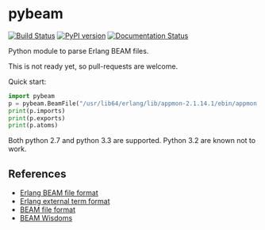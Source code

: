 pybeam
======
[![Build Status](https://travis-ci.org/matwey/pybeam.svg?branch=master)](https://travis-ci.org/matwey/pybeam)
[![PyPI version](https://badge.fury.io/py/pybeam.svg)](https://badge.fury.io/py/pybeam)
[![Documentation Status](https://readthedocs.org/projects/pybeam/badge/?version=latest)](http://pybeam.readthedocs.io/en/latest/?badge=latest)

Python module to parse Erlang BEAM files.

This is not ready yet, so pull-requests are welcome.

Quick start:
```python
import pybeam
p = pybeam.BeamFile("/usr/lib64/erlang/lib/appmon-2.1.14.1/ebin/appmon.beam")
print(p.imports)
print(p.exports)
print(p.atoms)
```

Both python 2.7 and python 3.3 are supported. Python 3.2 are known not to work.

## References
* [Erlang BEAM file format](http://www.erlang.se/~bjorn/beam_file_format.html)
* [Erlang external term format](http://erlang.org/doc/apps/erts/erl_ext_dist.html)
* [BEAM file format](http://synrc.com/publications/cat/Functional%20Languages/Erlang/BEAM.pdf)
* [BEAM Wisdoms](http://beam-wisdoms.clau.se/en/latest/)
